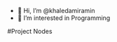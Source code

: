 - 👋 Hi, I’m @khaledamiramin
- 👀 I’m interested in Programming

#Project Nodes

<!---
khaledamiramin/khaledamiramin is a ✨ special ✨ repository because its `README.md` (this file) appears on your GitHub profile.
You can click the Preview link to take a look at your changes.
--->
